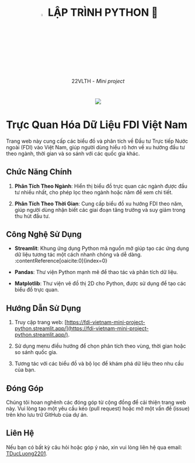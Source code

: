 <h1 align="center">
    <img width="4%" src="https://images.squarespace-cdn.com/content/v1/5930dc9237c5817c00b10842/1607929454387-Z64LGZAMXVUKBRXCGC0X/35189853_2076230709311065_3947220011839389696_o.png?format=750w">
    LẬP TRÌNH PYTHON  🚀
</h1>
<p align="center">22VLTH - <i>Mini project</i></p>
<h1 align="center">
    <img width="%" src="https://vnfdi.com/wp-content/uploads/2022/07/cropped-LogVNFDI-Final.png">
</h1>

# Trực Quan Hóa Dữ Liệu FDI Việt Nam

Trang web này cung cấp các biểu đồ và phân tích về Đầu tư Trực tiếp Nước ngoài (FDI) vào Việt Nam, giúp người dùng hiểu rõ hơn về xu hướng đầu tư theo ngành, thời gian và so sánh với các quốc gia khác.

## Chức Năng Chính

1. **Phân Tích Theo Ngành**: Hiển thị biểu đồ trực quan các ngành được đầu tư nhiều nhất, cho phép lọc theo ngành hoặc năm để xem chi tiết.

2. **Phân Tích Theo Thời Gian**: Cung cấp biểu đồ xu hướng FDI theo năm, giúp người dùng nhận biết các giai đoạn tăng trưởng và suy giảm trong thu hút đầu tư.

## Công Nghệ Sử Dụng

- **Streamlit**: Khung ứng dụng Python mã nguồn mở giúp tạo các ứng dụng dữ liệu tương tác một cách nhanh chóng và dễ dàng. :contentReference[oaicite:0]{index=0}

- **Pandas**: Thư viện Python mạnh mẽ để thao tác và phân tích dữ liệu.

- **Matplotlib**: Thư viện vẽ đồ thị 2D cho Python, được sử dụng để tạo các biểu đồ trực quan.

## Hướng Dẫn Sử Dụng

1. Truy cập trang web: [https://fdi-vietnam-mini-project-python.streamlit.app/](https://fdi-vietnam-mini-project-python.streamlit.app/).

2. Sử dụng menu điều hướng để chọn phân tích theo vùng, thời gian hoặc so sánh quốc gia.

3. Tương tác với các biểu đồ và bộ lọc để khám phá dữ liệu theo nhu cầu của bạn.

## Đóng Góp

Chúng tôi hoan nghênh các đóng góp từ cộng đồng để cải thiện trang web này. Vui lòng tạo một yêu cầu kéo (pull request) hoặc mở một vấn đề (issue) trên kho lưu trữ GitHub của dự án.

## Liên Hệ

Nếu bạn có bất kỳ câu hỏi hoặc góp ý nào, xin vui lòng liên hệ qua email: [TDucLuong2201](tducluong.individual@gmail.com).

